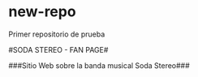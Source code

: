 # new-repo
Primer repositorio de prueba

#SODA STEREO - FAN PAGE#

###Sitio Web sobre la banda musical Soda Stereo###
